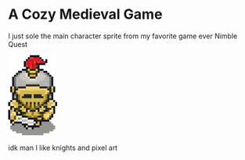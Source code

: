 # A Cozy Medieval Game

I just sole the main character sprite from my favorite game ever Nimble Quest

<img alt="main character sprite" src="./assets/sprites/character.png" width="100px">

idk man I like knights and pixel art